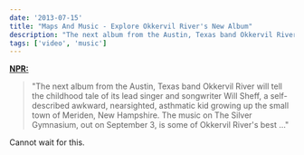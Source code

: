 ```yaml
---
date: '2013-07-15'
title: "Maps And Music - Explore Okkervil River's New Album"
description: "The next album from the Austin, Texas band Okkervil River will tell the childhood tale of its lead singer and songwriter Will Sheff, a self-described awkward, nearsighted, asthmatic kid growing up the small town of Meriden, New Hampshire. The music on The Silver Gymnasium, out on September 3, is some of Okkervil River's best ..."
tags: ['video', 'music']
---
```


**[NPR:](http://www.npr.org/blogs/allsongs/2013/07/12/201582565/maps-and-music-explore-okkervil-rivers-new-album)**

> "The next album from the Austin, Texas band Okkervil River will tell the childhood tale of its lead singer and songwriter Will Sheff, a self-described awkward, nearsighted, asthmatic kid growing up the small town of Meriden, New Hampshire. The music on The Silver Gymnasium, out on September 3, is some of Okkervil River's best ..."

Cannot wait for this.<!-- excerpt -->
